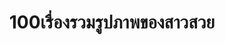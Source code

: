 ---
title: "100เรื่องรวมรูปภาพของสาวสวย"
subtitle: ""
# meta description
description: "100เรื่องอัพเดท รูปภาพของสาวสวยล่าสุด สดทุกวัน"
draft: false
---